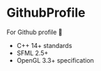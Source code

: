 # GithubProfile

For Github profile 🍌

* C++ 14+ standards
* SFML 2.5+
* OpenGL 3.3+ specification

<div data-iframe-width="150" data-iframe-height="270" data-share-badge-id="5d6df47b-e8b6-41c7-bf06-330a3589ec6a" data-share-badge-host="https://www.credly.com"></div><script type="text/javascript" async src="//cdn.credly.com/assets/utilities/embed.js"></script>
